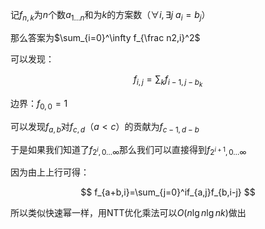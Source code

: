 记$f_{n,k}$为$n$个数$a_{1\dots n}$和为$k$的方案数（$\forall i,\exists j~a_i=b_j$）

那么答案为$\sum_{i=0}^\infty f_{\frac n2,i}^2$

可以发现：

$$
f_{i,j}=\sum_{k}f_{i-1,j-b_k}
$$

边界：$f_{0,0}=1$

可以发现$f_{a,b}$对$f_{c,d}$（$a<c$）的贡献为$f_{c-1,d-b}$

于是如果我们知道了$f_{2^i,0\dots\infty}$那么我们可以直接得到$f_{2^{i+1},0\dots\infty}$

因为由上上行可得：

$$
f_{a+b,i}=\sum_{j=0}^if_{a,j}f_{b,i-j}
$$

所以类似快速幂一样，用NTT优化乘法可以$O(n\lg n\lg nk)$做出

